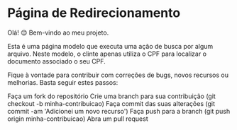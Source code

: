 # Página de Redirecionamento

Olá! 😊 Bem-vindo ao meu projeto.

Esta é uma página modelo que executa uma ação de busca por algum arquivo. 
Neste modelo, o clinte apenas utiliza o CPF para localizar o documento associado o seu CPF.

Fique à vontade para contribuir com correções de bugs, novos recursos ou melhorias. Basta seguir estes passos:

Faça um fork do repositório
Crie uma branch para sua contribuição (git checkout -b minha-contribuicao)
Faça commit das suas alterações (git commit -am 'Adicionei um novo recurso')
Faça push para a branch (git push origin minha-contribuicao)
Abra um pull request

